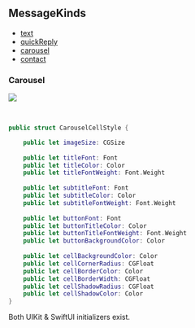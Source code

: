 ## MessageKinds
* [text](#text)
* [quickReply](#quick-reply)
* [carousel](#carousel)
* [contact](#contact)


### Carousel

![](https://github.com/EnesKaraosman/SwiftyChat/blob/master/Sources/SwiftyChat/Demo/Preview/carouselItem.png)

<br>

```swift
public struct CarouselCellStyle {

    public let imageSize: CGSize
    
    public let titleFont: Font
    public let titleColor: Color
    public let titleFontWeight: Font.Weight
    
    public let subtitleFont: Font
    public let subtitleColor: Color
    public let subtitleFontWeight: Font.Weight
    
    public let buttonFont: Font
    public let buttonTitleColor: Color
    public let buttonTitleFontWeight: Font.Weight
    public let buttonBackgroundColor: Color
    
    public let cellBackgroundColor: Color
    public let cellCornerRadius: CGFloat
    public let cellBorderColor: Color
    public let cellBorderWidth: CGFloat
    public let cellShadowRadius: CGFloat
    public let cellShadowColor: Color
}
```
Both UIKit & SwiftUI initializers exist.
